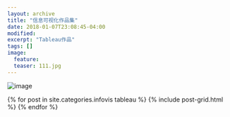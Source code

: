 ```yaml
---
layout: archive
title: "信息可视化作品集"
date: 2018-01-07T23:08:45-04:00
modified:
excerpt: "Tableau作品"
tags: []
image: 
  feature: 
  teaser: 111.jpg
---
```


![image](https://Huangj0830.github.io/images/111.jpg)

<div class="tiles">
{% for post in site.categories.infovis tableau %}
  {% include post-grid.html %}
{% endfor %}
</div><!-- /.tiles 把所有categories 有 infovis tableau 的列出来-->
